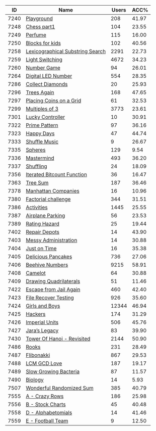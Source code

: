 | ID | Name | Users | ACC% |
|---|---|---|---|
| 7240 | [Playground](https://www.spoj.com/problems/PLYGRND) | 208 | 41.97 |
| 7248 | [Chess part1](https://www.spoj.com/problems/ROOKS) | 104 | 23.55 |
| 7249 | [Perfume](https://www.spoj.com/problems/PERFUME) | 115 | 16.00 |
| 7250 | [Blocks for kids](https://www.spoj.com/problems/PBOARD) | 102 | 40.56 |
| 7258 | [Lexicographical Substring Search](https://www.spoj.com/problems/SUBLEX) | 2291 | 22.73 |
| 7259 | [Light Switching](https://www.spoj.com/problems/LITE) | 4672 | 34.23 |
| 7260 | [Number Game](https://www.spoj.com/problems/NUMGAME) | 94 | 26.01 |
| 7264 | [Digital LED Number](https://www.spoj.com/problems/DIGNUM) | 554 | 28.35 |
| 7286 | [Collect Diamonds](https://www.spoj.com/problems/COLDIAM) | 20 | 25.93 |
| 7296 | [Trees Again](https://www.spoj.com/problems/CNTTREE) | 168 | 47.65 |
| 7297 | [Placing Coins on a Grid](https://www.spoj.com/problems/GRIDCOIN) | 61 | 32.53 |
| 7299 | [Multiples of 3](https://www.spoj.com/problems/MULTQ3) | 3773 | 23.61 |
| 7301 | [Lucky Controller](https://www.spoj.com/problems/LCKYCONT) | 10 | 30.91 |
| 7322 | [Prime Pattern](https://www.spoj.com/problems/CHEFJUN) | 97 | 36.16 |
| 7323 | [Happy Days](https://www.spoj.com/problems/CHEFJUL) | 47 | 44.74 |
| 7333 | [Shuffle Music](https://www.spoj.com/problems/SHUFFLEN) | 9 | 26.67 |
| 7335 | [Spheres](https://www.spoj.com/problems/KULE) | 129 | 9.54 |
| 7336 | [Mastermind](https://www.spoj.com/problems/MSTRMND) | 493 | 36.20 |
| 7337 | [Shuffling](https://www.spoj.com/problems/SHUFFLE1) | 24 | 18.09 |
| 7356 | [Iterated Bitcount Function](https://www.spoj.com/problems/ITERBIT) | 36 | 16.47 |
| 7363 | [Tree Sum](https://www.spoj.com/problems/TREESUM) | 187 | 36.46 |
| 7378 | [Manhattan Companies](https://www.spoj.com/problems/MCOMP) | 16 | 10.96 |
| 7380 | [Factorial challenge](https://www.spoj.com/problems/FUNFACT) | 344 | 31.51 |
| 7386 | [Activities](https://www.spoj.com/problems/ACTIV) | 1445 | 25.55 |
| 7387 | [Airplane Parking](https://www.spoj.com/problems/PKA) | 56 | 23.53 |
| 7389 | [Rating Hazard](https://www.spoj.com/problems/PKD) | 25 | 19.44 |
| 7402 | [Repair Depots](https://www.spoj.com/problems/PC8H) | 14 | 43.90 |
| 7403 | [Messy Administration](https://www.spoj.com/problems/MESS) | 14 | 30.88 |
| 7404 | [Just on Time](https://www.spoj.com/problems/ONTIME) | 16 | 35.38 |
| 7405 | [Delicious Pancakes](https://www.spoj.com/problems/PANCAKES) | 736 | 27.06 |
| 7406 | [Beehive Numbers](https://www.spoj.com/problems/BEENUMS) | 9215 | 58.91 |
| 7408 | [Camelot](https://www.spoj.com/problems/CAMELOT) | 64 | 30.88 |
| 7409 | [Drawing Quadrilaterals](https://www.spoj.com/problems/DRAWQUAD) | 51 | 11.46 |
| 7422 | [Escape from Jail Again](https://www.spoj.com/problems/ESCJAILA) | 460 | 42.40 |
| 7423 | [File Recover Testing](https://www.spoj.com/problems/FILRTEST) | 926 | 35.60 |
| 7424 | [Girls and Boys](https://www.spoj.com/problems/GIRLSNBS) | 12344 | 46.94 |
| 7425 | [Hackers](https://www.spoj.com/problems/HACKERS) | 174 | 31.29 |
| 7426 | [Imperial Units](https://www.spoj.com/problems/IMPUNITS) | 506 | 45.76 |
| 7427 | [Jara’s Legacy](https://www.spoj.com/problems/JARA) | 83 | 39.90 |
| 7430 | [Tower Of Hanoi - Revisited](https://www.spoj.com/problems/RANJAN02) | 2144 | 50.90 |
| 7486 | [Rooks](https://www.spoj.com/problems/BIO1) | 231 | 28.49 |
| 7487 | [Flibonakki](https://www.spoj.com/problems/FLIB) | 867 | 29.53 |
| 7488 | [LCM GCD Love](https://www.spoj.com/problems/LGLOVE) | 187 | 19.17 |
| 7489 | [Slow Growing Bacteria](https://www.spoj.com/problems/SBACT) | 87 | 11.57 |
| 7490 | [Biology](https://www.spoj.com/problems/BIO) | 14 | 5.93 |
| 7507 | [Wonderful Randomized Sum](https://www.spoj.com/problems/CF33C) | 385 | 40.79 |
| 7555 | [A - Crazy Rows](https://www.spoj.com/problems/HAROWS) | 186 | 25.98 |
| 7556 | [B - Stock Charts](https://www.spoj.com/problems/HASTOCK) | 45 | 40.48 |
| 7558 | [D - Alphabetomials](https://www.spoj.com/problems/HAALPHA) | 14 | 41.46 |
| 7559 | [E - Football Team](https://www.spoj.com/problems/HATEAM) | 9 | 12.50 |
